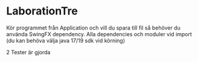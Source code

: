 # LaborationTre

Kör programmet från Application och vill du spara till fil så behöver du använda SwingFX dependency. Alla dependencies och moduler vid import (du kan behöva välja java 17/19 sdk  vid körning)

2 Tester är gjorda
